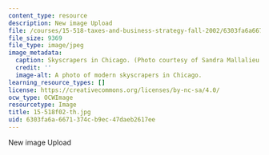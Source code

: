 ```yaml
---
content_type: resource
description: New image Upload
file: /courses/15-518-taxes-and-business-strategy-fall-2002/6303fa6a6671374cb9ec47daeb2617ee_15-518f02-th.jpg
file_size: 9369
file_type: image/jpeg
image_metadata:
  caption: Skyscrapers in Chicago. (Photo courtesy of Sandra Mallalieu.)
  credit: ''
  image-alt: A photo of modern skyscrapers in Chicago.
learning_resource_types: []
license: https://creativecommons.org/licenses/by-nc-sa/4.0/
ocw_type: OCWImage
resourcetype: Image
title: 15-518f02-th.jpg
uid: 6303fa6a-6671-374c-b9ec-47daeb2617ee
---
```

New image Upload